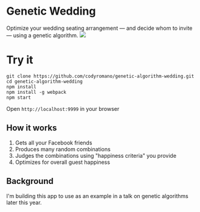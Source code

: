 # Genetic Wedding
Optimize your wedding seating arrangement — and decide whom to invite — using a genetic algorithm.
![](https://media.giphy.com/media/l0IynVv35qWZH5jOM/giphy.gif)

# Try it
```
git clone https://github.com/codyromano/genetic-algorithm-wedding.git
cd genetic-algorithm-wedding
npm install
npm install -g webpack
npm start
```
Open `http://localhost:9999` in your browser

## How it works
1. Gets all your Facebook friends
2. Produces many random combinations
3. Judges the combinations using "happiness criteria" you provide
4. Optimizes for overall guest happiness

## Background
I'm building this app to use as an example in a talk on genetic algorithms later this year.
